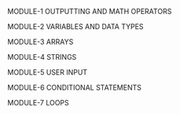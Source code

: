 MODULE-1
OUTPUTTING AND MATH OPERATORS

MODULE-2 
VARIABLES AND DATA TYPES

MODULE-3
ARRAYS 
 
MODULE-4
STRINGS

MODULE-5
USER INPUT

MODULE-6 
CONDITIONAL STATEMENTS

MODULE-7 
LOOPS

